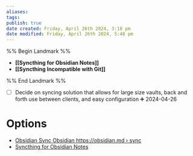 ```yaml
---
aliases: 
tags: 
publish: true
date created: Friday, April 26th 2024, 3:18 pm
date modified: Friday, April 26th 2024, 5:48 pm
---
```


%% Begin Landmark %%
- **[[Syncthing for Obsidian Notes]]**
- **[[Syncthing Incompatible with Git]]**

%% End Landmark %%
- [ ] Decide on syncing solution that allows for large size vaults, back and forth use between clients, and easy configuration ➕ 2024-04-26
# Options
- [Obsidian Sync Obsidian https://obsidian.md › sync](https://obsidian.md/sync)
- [Syncthing for Obsidian Notes](Syncthing%20for%20Obsidian%20Notes/Syncthing%20for%20Obsidian%20Notes.md) 